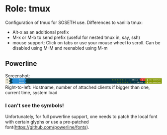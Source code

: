 # Role: tmux

Configuration of tmux for SOSETH use.
Differences to vanilla tmux:
- Alt-x as an additional prefix
- M-x or M-b to send prefix (useful for nested tmux in, say, ssh)
- mouse support: Click on tabs or use your mouse wheel to scroll. Can be disabled using M-M and reenabled using M-m

## Powerline
Screenshot:
![Screenshot](screenshot.jpg)
Right-to-left: Hostname, number of attached clients if bigger than one, current time, system load

### I can't see the symbols!
Unfortunately, for full powerline support, one needs to patch the local font with certain glyphs or use a pre-patched font(https://github.com/powerline/fonts).


